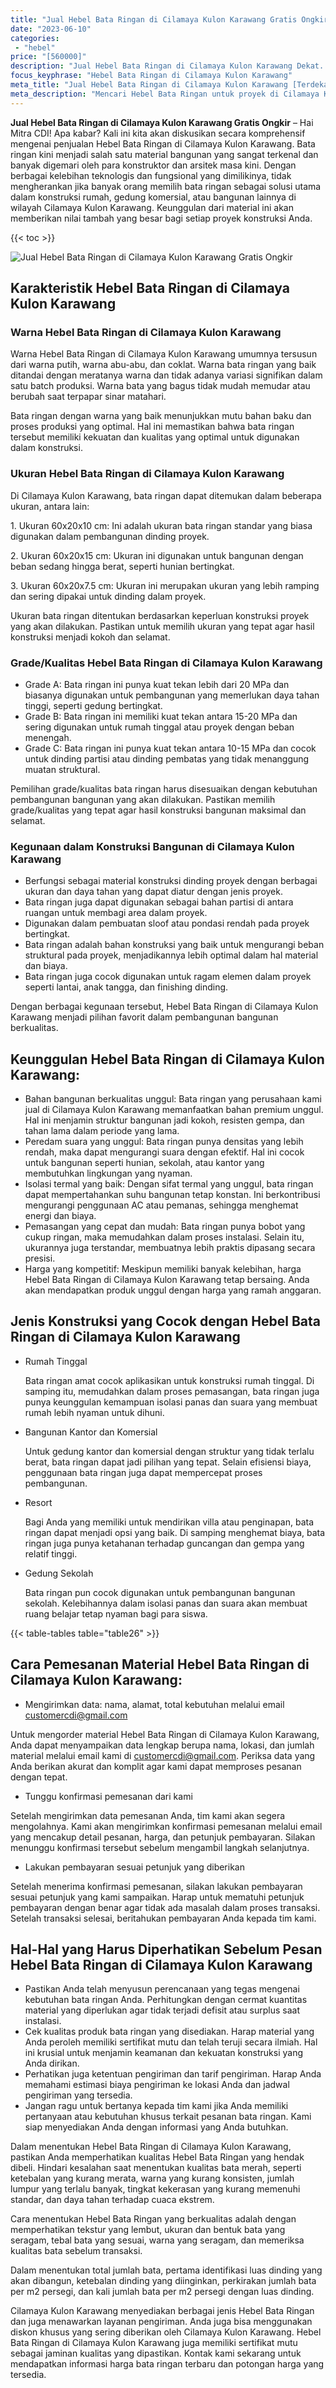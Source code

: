 ```yaml
---
title: "Jual Hebel Bata Ringan di Cilamaya Kulon Karawang Gratis Ongkir"
date: "2023-06-10"
categories:
 - "hebel"
price: "[560000]"
description: "Jual Hebel Bata Ringan di Cilamaya Kulon Karawang Dekat. Hebel Bata Ringan ini sering dipakai dalam proyek pembangunan sebagai bahan bangunan yang kuat dan berkualitas. Silakan hubungi kami untuk informasi lebih lanjut."
focus_keyphrase: "Hebel Bata Ringan di Cilamaya Kulon Karawang"
meta_title: "Jual Hebel Bata Ringan di Cilamaya Kulon Karawang [Terdekat] - CDI"
meta_description: "Mencari Hebel Bata Ringan untuk proyek di Cilamaya Kulon Karawang? Kami menyediakan Hebel Bata Ringan berkualitas untuk material dinding. Segera dapatkan penawaran terbaik."
---
```


**Jual Hebel Bata Ringan di Cilamaya Kulon Karawang Gratis Ongkir** – Hai Mitra CDI! Apa kabar? Kali ini kita akan diskusikan secara komprehensif mengenai penjualan Hebel Bata Ringan di Cilamaya Kulon Karawang. Bata ringan kini menjadi salah satu material bangunan yang sangat terkenal dan banyak digemari oleh para konstruktor dan arsitek masa kini. Dengan berbagai kelebihan teknologis dan fungsional yang dimilikinya, tidak mengherankan jika banyak orang memilih bata ringan sebagai solusi utama dalam konstruksi rumah, gedung komersial, atau bangunan lainnya di wilayah Cilamaya Kulon Karawang. Keunggulan dari material ini akan memberikan nilai tambah yang besar bagi setiap proyek konstruksi Anda.

{{< toc >}}

![Jual Hebel Bata Ringan di Cilamaya Kulon Karawang Gratis Ongkir](/images/hebel/hebel-bataringan-11.jpg)

## Karakteristik Hebel Bata Ringan di Cilamaya Kulon Karawang

### Warna Hebel Bata Ringan di Cilamaya Kulon Karawang

Warna Hebel Bata Ringan di Cilamaya Kulon Karawang umumnya tersusun dari warna putih, warna abu-abu, dan coklat. Warna bata ringan yang baik ditandai dengan meratanya warna dan tidak adanya variasi signifikan dalam satu batch produksi. Warna bata yang bagus tidak mudah memudar atau berubah saat terpapar sinar matahari.

Bata ringan dengan warna yang baik menunjukkan mutu bahan baku dan proses produksi yang optimal. Hal ini memastikan bahwa bata ringan tersebut memiliki kekuatan dan kualitas yang optimal untuk digunakan dalam konstruksi.

### Ukuran Hebel Bata Ringan di Cilamaya Kulon Karawang

Di Cilamaya Kulon Karawang, bata ringan dapat ditemukan dalam beberapa ukuran, antara lain:

1\. Ukuran 60x20x10 cm: Ini adalah ukuran bata ringan standar yang biasa digunakan dalam pembangunan dinding proyek.

2\. Ukuran 60x20x15 cm: Ukuran ini digunakan untuk bangunan dengan beban sedang hingga berat, seperti hunian bertingkat.

3\. Ukuran 60x20x7.5 cm: Ukuran ini merupakan ukuran yang lebih ramping dan sering dipakai untuk dinding dalam proyek.

Ukuran bata ringan ditentukan berdasarkan keperluan konstruksi proyek yang akan dilakukan. Pastikan untuk memilih ukuran yang tepat agar hasil konstruksi menjadi kokoh dan selamat.

### Grade/Kualitas Hebel Bata Ringan di Cilamaya Kulon Karawang

*   Grade A: Bata ringan ini punya kuat tekan lebih dari 20 MPa dan biasanya digunakan untuk pembangunan yang memerlukan daya tahan tinggi, seperti gedung bertingkat.
*   Grade B: Bata ringan ini memiliki kuat tekan antara 15-20 MPa dan sering digunakan untuk rumah tinggal atau proyek dengan beban menengah.
*   Grade C: Bata ringan ini punya kuat tekan antara 10-15 MPa dan cocok untuk dinding partisi atau dinding pembatas yang tidak menanggung muatan struktural.

Pemilihan grade/kualitas bata ringan harus disesuaikan dengan kebutuhan pembangunan bangunan yang akan dilakukan. Pastikan memilih grade/kualitas yang tepat agar hasil konstruksi bangunan maksimal dan selamat.

### Kegunaan dalam Konstruksi Bangunan di Cilamaya Kulon Karawang

*   Berfungsi sebagai material konstruksi dinding proyek dengan berbagai ukuran dan daya tahan yang dapat diatur dengan jenis proyek.
*   Bata ringan juga dapat digunakan sebagai bahan partisi di antara ruangan untuk membagi area dalam proyek.
*   Digunakan dalam pembuatan sloof atau pondasi rendah pada proyek bertingkat.
*   Bata ringan adalah bahan konstruksi yang baik untuk mengurangi beban struktural pada proyek, menjadikannya lebih optimal dalam hal material dan biaya.
*   Bata ringan juga cocok digunakan untuk ragam elemen dalam proyek seperti lantai, anak tangga, dan finishing dinding.

Dengan berbagai kegunaan tersebut, Hebel Bata Ringan di Cilamaya Kulon Karawang menjadi pilihan favorit dalam pembangunan bangunan berkualitas.

## Keunggulan Hebel Bata Ringan di Cilamaya Kulon Karawang:

*   Bahan bangunan berkualitas unggul: Bata ringan yang perusahaan kami jual di Cilamaya Kulon Karawang memanfaatkan bahan premium unggul. Hal ini menjamin struktur bangunan jadi kokoh, resisten gempa, dan tahan lama dalam periode yang lama.
*   Peredam suara yang unggul: Bata ringan punya densitas yang lebih rendah, maka dapat mengurangi suara dengan efektif. Hal ini cocok untuk bangunan seperti hunian, sekolah, atau kantor yang membutuhkan lingkungan yang nyaman.
*   Isolasi termal yang baik: Dengan sifat termal yang unggul, bata ringan dapat mempertahankan suhu bangunan tetap konstan. Ini berkontribusi mengurangi penggunaan AC atau pemanas, sehingga menghemat energi dan biaya.
*   Pemasangan yang cepat dan mudah: Bata ringan punya bobot yang cukup ringan, maka memudahkan dalam proses instalasi. Selain itu, ukurannya juga terstandar, membuatnya lebih praktis dipasang secara presisi.
*   Harga yang kompetitif: Meskipun memiliki banyak kelebihan, harga Hebel Bata Ringan di Cilamaya Kulon Karawang tetap bersaing. Anda akan mendapatkan produk unggul dengan harga yang ramah anggaran.

## Jenis Konstruksi yang Cocok dengan Hebel Bata Ringan di Cilamaya Kulon Karawang

*   Rumah Tinggal

    Bata ringan amat cocok aplikasikan untuk konstruksi rumah tinggal. Di samping itu, memudahkan dalam proses pemasangan, bata ringan juga punya keunggulan kemampuan isolasi panas dan suara yang membuat rumah lebih nyaman untuk dihuni.
*   Bangunan Kantor dan Komersial

    Untuk gedung kantor dan komersial dengan struktur yang tidak terlalu berat, bata ringan dapat jadi pilihan yang tepat. Selain efisiensi biaya, penggunaan bata ringan juga dapat mempercepat proses pembangunan.
*   Resort

    Bagi Anda yang memiliki untuk mendirikan villa atau penginapan, bata ringan dapat menjadi opsi yang baik. Di samping menghemat biaya, bata ringan juga punya ketahanan terhadap guncangan dan gempa yang relatif tinggi.
*   Gedung Sekolah

    Bata ringan pun cocok digunakan untuk pembangunan bangunan sekolah. Kelebihannya dalam isolasi panas dan suara akan membuat ruang belajar tetap nyaman bagi para siswa.

{{< table-tables table="table26" >}}

## Cara Pemesanan Material Hebel Bata Ringan di Cilamaya Kulon Karawang:

*   Mengirimkan data: nama, alamat, total kebutuhan melalui email customercdi@gmail.com

Untuk mengorder material Hebel Bata Ringan di Cilamaya Kulon Karawang, Anda dapat menyampaikan data lengkap berupa nama, lokasi, dan jumlah material melalui email kami di customercdi@gmail.com. Periksa data yang Anda berikan akurat dan komplit agar kami dapat memproses pesanan dengan tepat.
*   Tunggu konfirmasi pemesanan dari kami

Setelah mengirimkan data pemesanan Anda, tim kami akan segera mengolahnya. Kami akan mengirimkan konfirmasi pemesanan melalui email yang mencakup detail pesanan, harga, dan petunjuk pembayaran. Silakan menunggu konfirmasi tersebut sebelum mengambil langkah selanjutnya.
*   Lakukan pembayaran sesuai petunjuk yang diberikan

Setelah menerima konfirmasi pemesanan, silakan lakukan pembayaran sesuai petunjuk yang kami sampaikan. Harap untuk mematuhi petunjuk pembayaran dengan benar agar tidak ada masalah dalam proses transaksi. Setelah transaksi selesai, beritahukan pembayaran Anda kepada tim kami.

## Hal-Hal yang Harus Diperhatikan Sebelum Pesan Hebel Bata Ringan di Cilamaya Kulon Karawang

*   Pastikan Anda telah menyusun perencanaan yang tegas mengenai kebutuhan bata ringan Anda. Perhitungkan dengan cermat kuantitas material yang diperlukan agar tidak terjadi defisit atau surplus saat instalasi.
*   Cek kualitas produk bata ringan yang disediakan. Harap material yang Anda peroleh memiliki sertifikat mutu dan telah teruji secara ilmiah. Hal ini krusial untuk menjamin keamanan dan kekuatan konstruksi yang Anda dirikan.
*   Perhatikan juga ketentuan pengiriman dan tarif pengiriman. Harap Anda memahami estimasi biaya pengiriman ke lokasi Anda dan jadwal pengiriman yang tersedia.
*   Jangan ragu untuk bertanya kepada tim kami jika Anda memiliki pertanyaan atau kebutuhan khusus terkait pesanan bata ringan. Kami siap menyediakan Anda dengan informasi yang Anda butuhkan.

Dalam menentukan Hebel Bata Ringan di Cilamaya Kulon Karawang, pastikan Anda memperhatikan kualitas Hebel Bata Ringan yang hendak dibeli. Hindari kesalahan saat menentukan kualitas bata merah, seperti ketebalan yang kurang merata, warna yang kurang konsisten, jumlah lumpur yang terlalu banyak, tingkat kekerasan yang kurang memenuhi standar, dan daya tahan terhadap cuaca ekstrem.

Cara menentukan Hebel Bata Ringan yang berkualitas adalah dengan memperhatikan tekstur yang lembut, ukuran dan bentuk bata yang seragam, tebal bata yang sesuai, warna yang seragam, dan memeriksa kualitas bata sebelum transaksi.

Dalam menentukan total jumlah bata, pertama identifikasi luas dinding yang akan dibangun, ketebalan dinding yang diinginkan, perkirakan jumlah bata per m2 persegi, dan kali jumlah bata per m2 persegi dengan luas dinding.

Cilamaya Kulon Karawang menyediakan berbagai jenis Hebel Bata Ringan dan juga menawarkan layanan pengiriman. Anda juga bisa menggunakan diskon khusus yang sering diberikan oleh Cilamaya Kulon Karawang. Hebel Bata Ringan di Cilamaya Kulon Karawang juga memiliki sertifikat mutu sebagai jaminan kualitas yang dipastikan. Kontak kami sekarang untuk mendapatkan informasi harga bata ringan terbaru dan potongan harga yang tersedia.